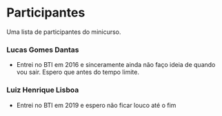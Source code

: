 # Participantes

Uma lista de participantes do minicurso.

### Lucas Gomes Dantas
- Entrei no BTI em 2016 e sinceramente ainda não faço ideia de quando vou sair. Espero que antes do tempo limite.

### Luiz Henrique Lisboa
- Entrei no BTI em 2019 e espero não ficar louco até o fim